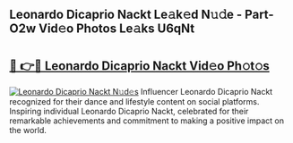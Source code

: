 ## Leonardo Dicaprio Nackt Le𝚊k𝚎d N𝚞𝚍e - Part-O2w Vid𝚎o Photos Le𝚊ks U6qNt

# <h2><a href="http://fb2o9ug.evod.top/?m=Leonardo+Dicaprio+Nackt">🔗 👉🔴 Leonardo Dicaprio Nackt Vid𝚎o Ph𝚘t𝚘s</a></h2>

[![Leonardo Dicaprio Nackt N𝚞d𝚎s](https://i.imgur.com/8V9OHl7.gif)](http://fb2o9ug.evod.top/?m=Leonardo+Dicaprio+Nackt)
Influencer Leonardo Dicaprio Nackt recognized for their dance and lifestyle content on social platforms. Inspiring individual Leonardo Dicaprio Nackt, celebrated for their remarkable achievements and commitment to making a positive impact on the world. 
